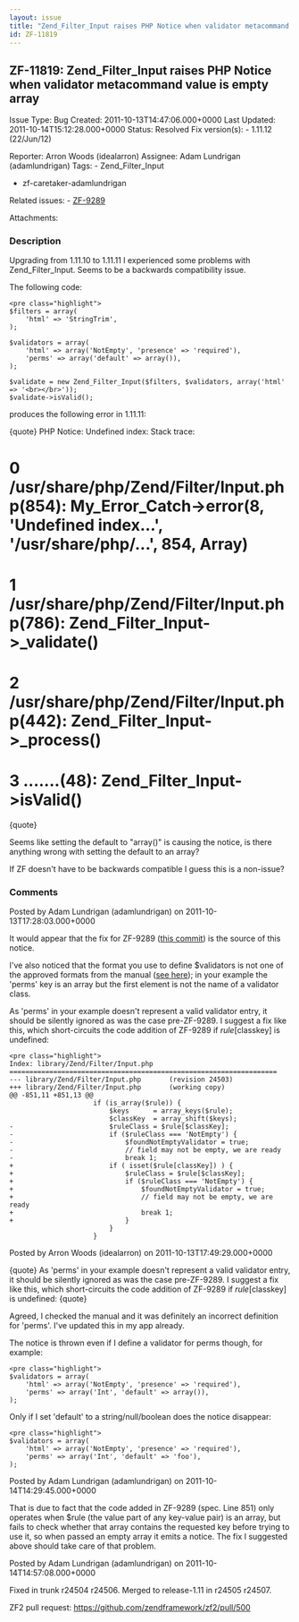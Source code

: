 ```yaml
---
layout: issue
title: "Zend_Filter_Input raises PHP Notice when validator metacommand value is empty array"
id: ZF-11819
---
```


ZF-11819: Zend\_Filter\_Input raises PHP Notice when validator metacommand value is empty array
-----------------------------------------------------------------------------------------------

 Issue Type: Bug Created: 2011-10-13T14:47:06.000+0000 Last Updated: 2011-10-14T15:12:28.000+0000 Status: Resolved Fix version(s): - 1.11.12 (22/Jun/12)
 
 Reporter:  Arron Woods (idealarron)  Assignee:  Adam Lundrigan (adamlundrigan)  Tags: - Zend\_Filter\_Input
- zf-caretaker-adamlundrigan
 
 Related issues: - [ZF-9289](/issues/browse/ZF-9289)
 
 Attachments: 
### Description

Upgrading from 1.11.10 to 1.11.11 I experienced some problems with Zend\_Filter\_Input. Seems to be a backwards compatibility issue.

The following code:

 
    <pre class="highlight">
    $filters = array(
        'html' => 'StringTrim',
    );
    
    $validators = array(
        'html' => array('NotEmpty', 'presence' => 'required'),
        'perms' => array('default' => array()),
    );
    
    $validate = new Zend_Filter_Input($filters, $validators, array('html' => '<br></br>'));
    $validate->isValid();


produces the following error in 1.11.11:

{quote} PHP Notice: Undefined index: Stack trace:

0 /usr/share/php/Zend/Filter/Input.php(854): My\_Error\_Catch->error(8, 'Undefined index...', '/usr/share/php/...', 854, Array)
===============================================================================================================================

1 /usr/share/php/Zend/Filter/Input.php(786): Zend\_Filter\_Input->\_validate()
==============================================================================

2 /usr/share/php/Zend/Filter/Input.php(442): Zend\_Filter\_Input->\_process()
=============================================================================

3 .......(48): Zend\_Filter\_Input->isValid()
=============================================

{quote}

Seems like setting the default to "array()" is causing the notice, is there anything wrong with setting the default to an array?

If ZF doesn't have to be backwards compatible I guess this is a non-issue?

 

 

### Comments

Posted by Adam Lundrigan (adamlundrigan) on 2011-10-13T17:28:03.000+0000

It would appear that the fix for ZF-9289 ([this commit](http://framework.zend.com/code/diff.php?repname=Zend+Framework&path=%2Ftrunk%2Flibrary%2FZend%2FFilter%2FInput.php&)) is the source of this notice.

I've also noticed that the format you use to define $validators is not one of the approved formats from the manual ([see here](http://framework.zend.com/manual/en/zend.filter.input.html#zend.filter.input.declaring)); in your example the 'perms' key is an array but the first element is not the name of a validator class.

As 'perms' in your example doesn't represent a valid validator entry, it should be silently ignored as was the case pre-ZF-9289. I suggest a fix like this, which short-circuits the code addition of ZF-9289 if $rule[$classkey] is undefined:

 
    <pre class="highlight">
    Index: library/Zend/Filter/Input.php
    ===================================================================
    --- library/Zend/Filter/Input.php       (revision 24503)
    +++ library/Zend/Filter/Input.php       (working copy)
    @@ -851,11 +851,13 @@
                         if (is_array($rule)) {
                             $keys      = array_keys($rule);
                             $classKey  = array_shift($keys);
    -                        $ruleClass = $rule[$classKey];
    -                        if ($ruleClass === 'NotEmpty') {
    -                            $foundNotEmptyValidator = true;
    -                            // field may not be empty, we are ready
    -                            break 1;
    +                        if ( isset($rule[classKey]) ) {
    +                            $ruleClass = $rule[$classKey];
    +                            if ($ruleClass === 'NotEmpty') {
    +                                $foundNotEmptyValidator = true;
    +                                // field may not be empty, we are ready
    +                                break 1;
    +                            }
                             }
                         }


 

 

Posted by Arron Woods (idealarron) on 2011-10-13T17:49:29.000+0000

{quote} As 'perms' in your example doesn't represent a valid validator entry, it should be silently ignored as was the case pre-ZF-9289. I suggest a fix like this, which short-circuits the code addition of ZF-9289 if $rule[$classkey] is undefined: {quote}

Agreed, I checked the manual and it was definitely an incorrect definition for 'perms'. I've updated this in my app already.

The notice is thrown even if I define a validator for perms though, for example:

 
    <pre class="highlight">
    $validators = array(
        'html' => array('NotEmpty', 'presence' => 'required'),
        'perms' => array('Int', 'default' => array()),
    );


Only if I set 'default' to a string/null/boolean does the notice disappear:

 
    <pre class="highlight">
    $validators = array(
        'html' => array('NotEmpty', 'presence' => 'required'),
        'perms' => array('Int', 'default' => 'foo'),
    );


 

 

Posted by Adam Lundrigan (adamlundrigan) on 2011-10-14T14:29:45.000+0000

That is due to fact that the code added in ZF-9289 (spec. Line 851) only operates when $rule (the value part of any key-value pair) is an array, but fails to check whether that array contains the requested key before trying to use it, so when passed an empty array it emits a notice. The fix I suggested above should take care of that problem.

 

 

Posted by Adam Lundrigan (adamlundrigan) on 2011-10-14T14:57:08.000+0000

Fixed in trunk r24504 r24506. Merged to release-1.11 in r24505 r24507.

ZF2 pull request: <https://github.com/zendframework/zf2/pull/500>

 

 